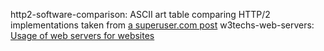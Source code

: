 http2-software-comparison: ASCII art table comparing HTTP/2 implementations taken from [a superuser.com post](https://superuser.com/questions/926663/iis-and-http-2-server-support/944163#944163 "a comparison of different client & server implementations of HTTP/2")
w3techs-web-servers: [Usage of web servers for websites](https://w3techs.com/technologies/overview/web_server/all)  

